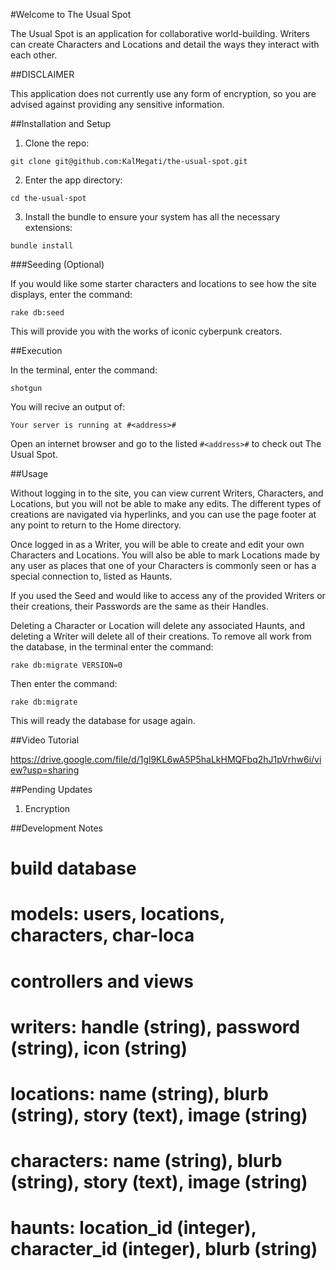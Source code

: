 #Welcome to The Usual Spot

The Usual Spot is an application for collaborative world-building. Writers can create Characters and Locations and detail the ways they interact with each other.

##DISCLAIMER

This application does not currently use any form of encryption, so you are advised against providing any sensitive information.

##Installation and Setup

1) Clone the repo:

`git clone git@github.com:KalMegati/the-usual-spot.git`

2) Enter the app directory:

`cd the-usual-spot`

3) Install the bundle to ensure your system has all the necessary extensions:

`bundle install`

###Seeding (Optional)

If you would like some starter characters and locations to see how the site displays, enter the command:

`rake db:seed`

This will provide you with the works of iconic cyberpunk creators.

##Execution

In the terminal, enter the command:

`shotgun`

You will recive an output of:

`Your server is running at #<address>#`

Open an internet browser and go to the listed `#<address>#` to check out The Usual Spot.

##Usage

Without logging in to the site, you can view current Writers, Characters, and Locations, but you will not be able to make any edits. The different types of creations are navigated via hyperlinks, and you can use the page footer at any point to return to the Home directory.

Once logged in as a Writer, you will be able to create and edit your own Characters and Locations. You will also be able to mark Locations made by any user as places that one of your Characters is commonly seen or has a special connection to, listed as Haunts.

If you used the Seed and would like to access any of the provided Writers or their creations, their Passwords are the same as their Handles.

Deleting a Character or Location will delete any associated Haunts, and deleting a Writer will delete all of their creations. To remove all work from the database, in the terminal enter the command:

`rake db:migrate VERSION=0`

Then enter the command:

`rake db:migrate`

This will ready the database for usage again.

##Video Tutorial

https://drive.google.com/file/d/1gl9KL6wA5P5haLkHMQFbq2hJ1pVrhw6i/view?usp=sharing

##Pending Updates

1) Encryption

##Development Notes

# build database
# models: users, locations, characters, char-loca
# controllers and views

# writers: handle (string), password (string), icon (string)
# locations: name (string), blurb (string), story (text), image (string)
# characters: name (string), blurb (string), story (text), image (string)
# haunts: location_id (integer), character_id (integer), blurb (string)
